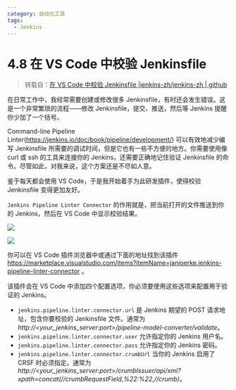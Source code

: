 ```yaml
---
category: 自动化工具
tags:
  - Jenkins
---
```


# 4.8 在 VS Code 中校验 Jenkinsfile

> 转载自：[在 VS Code 中校验 Jenkinsfile |jenkins-zh/jenkins-zh | github ](https://github.com/jenkins-zh/jenkins-zh/blob/master/content/wechat/articles/2018/11/2018-11-21-validate-jenkinsfile.md)

在日常工作中，我经常需要创建或修改很多 Jenkinsfile，有时还会发生错误。这是一个非常繁琐的流程——修改 Jenkinsfile，提交、推送，然后等 Jenkins 提醒你少加了一个括号。

Command-line Pipeline Linter(https://jenkins.io/doc/book/pipeline/development/) 可以有效地减少编写 Jenkinsfile 所需要的调试时间，但是它也有一些不方便的地方。你需要使用像 curl 或 ssh 的工具来连接你的 Jenkins，还需要正确地记住验证 Jenkinsfile 的命令。尽管如此，对我来说，这个方案还是不尽如人意。

鉴于每天都会使用 VS Code，于是我开始着手为此研发插件，使得校验 Jenkinsfile 变得更加友好。

`Jenkins Pipeline Linter Connector` 的作用就是，把当前打开的文件推送到你的 Jenkins，然后在 VS Code 中显示校验结果。

![](https://gitee.com/clay-wangzhi/blogImg/raw/master/blogImg/example1.gif)

![](https://gitee.com/clay-wangzhi/blogImg/raw/master/blogImg/example2.gif)

你可以在 VS Code 插件浏览器中或通过下面的地址找到该插件 https://marketplace.visualstudio.com/items?itemName=janjoerke.jenkins-pipeline-linter-connector 。

该插件会在 VS Code 中添加四个配置选项，你必须要使用这些选项来配置用于验证的 Jenkins。

- `jenkins.pipeline.linter.connector.url` 是 Jenkins 期望的 POST 请求地址，包含你要校验的 Jenkinsfile 文件。通常为 *http://<your_jenkins_server:port>/pipeline-model-converter/validate*。
- `jenkins.pipeline.linter.connector.user` 允许指定你的 Jenkins 用户名。
- `jenkins.pipeline.linter.connector.pass` 允许指定你的 Jenkins 密码。
- `jenkins.pipeline.linter.connector.crumbUrl` 当你的 Jenkins 启用了 CRSF 时必须指定。通常为 *http://<your_jenkins_server:port>/crumbIssuer/api/xml?xpath=concat(//crumbRequestField,%22:%22,//crumb)*。